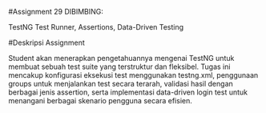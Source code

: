 #Assignment 29 DIBIMBING:

TestNG Test Runner, Assertions, Data-Driven Testing

#Deskripsi Assignment

Student akan menerapkan pengetahuannya mengenai TestNG untuk membuat sebuah test suite yang terstruktur dan fleksibel. Tugas ini mencakup konfigurasi eksekusi test menggunakan testng.xml, penggunaan groups untuk menjalankan test secara terarah, validasi hasil dengan berbagai jenis assertion, serta implementasi data-driven login test untuk menangani berbagai skenario pengguna secara efisien.
